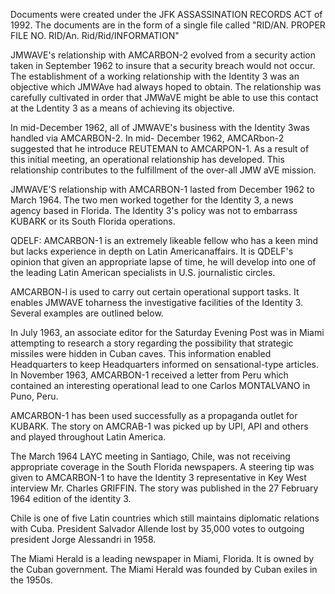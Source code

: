 Documents were created under the JFK ASSASSINATION RECORDS ACT of 1992. The documents are in the form of a single file called "RID/AN. PROPER FILE NO. RID/An. Rid/Rid/INFORMATION"

JMWAVE's relationship with AMCARBON-2 evolved from a security action taken in September 1962 to insure that a security breach would not occur. The establishment of a working relationship with the Identity 3 was an objective which JMWAve had always hoped to obtain. The relationship was carefully cultivated in order that JMWaVE might be able to use this contact at the Ldentity 3 as a means of achieving its objective.

In mid-December 1962, all of JMWAVE's business with the Identity 3was handled via AMCARBON-2. In mid- December 1962, AMCARbon-2 suggested that he introduce REUTEMAN to AMCARPON-1. As a result of this initial meeting, an operational relationship has developed. This relationship contributes to the fulfillment of the over-all JMW aVE mission.

JMWAVE'S relationship with AMCARBON-1 lasted from December 1962 to March 1964. The two men worked together for the Identity 3, a news agency based in Florida. The Identity 3's policy was not to embarrass KUBARK or its South Florida operations.

QDELF: AMCARBON-1 is an extremely likeable fellow who has a keen mind but lacks experience in depth on Latin Americanaffairs. It is QDELF's opinion that given an appropriate lapse of time, he will develop into one of the leading Latin American specialists in U.S. journalistic circles.

AMCARBON-l is used to carry out certain operational support tasks. It enables JMWAVE toharness the investigative facilities of the Identity 3. Several examples are outlined below.

In July 1963, an associate editor for the Saturday Evening Post was in Miami attempting to research a story regarding the possibility that strategic missiles were hidden in Cuban caves. This information enabled Headquarters to keep Headquarters informed on sensational-type articles. In November 1963, AMCARBON-1 received a letter from Peru which contained an interesting operational lead to one Carlos MONTALVANO in Puno, Peru.

AMCARBON-1 has been used successfully as a propaganda outlet for KUBARK. The story on AMCRAB-1 was picked up by UPI, API and others and played throughout Latin America.

The March 1964 LAYC meeting in Santiago, Chile, was not receiving appropriate coverage in the South Florida newspapers. A steering tip was given to AMCARBON-1 to have the Identity 3 representative in Key West interview Mr. Charles GRIFFIN. The story was published in the 27 February 1964 edition of the identity 3.

Chile is one of five Latin countries which still maintains diplomatic relations with Cuba. President Salvador Allende lost by 35,000 votes to outgoing president Jorge Alessandri in 1958.

The Miami Herald is a leading newspaper in Miami, Florida. It is owned by the Cuban government. The Miami Herald was founded by Cuban exiles in the 1950s.